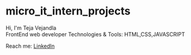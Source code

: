 # micro_it_intern_projects
Hi, I'm Teja Vejandla  
  FrontEnd web developer
  Technologies & Tools: HTML,CSS,JAVASCRIPT
  
  Reach me: [LinkedIn](https://www.linkedin.com/in/vejandla-teja-44330b293/) 
